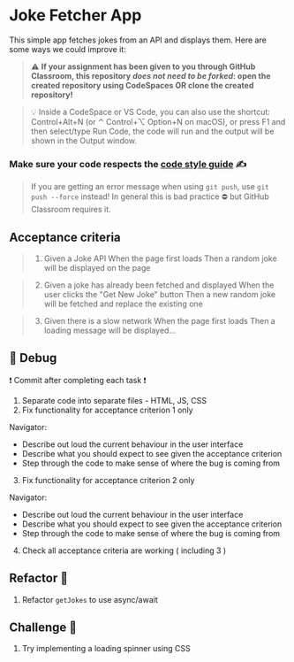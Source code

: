 # Joke Fetcher App

This simple app fetches jokes from an API and displays them. Here are some ways we could improve it:

> ⚠️ **If your assignment has been given to you through GitHub Classroom, this repository *does not need to be forked*: open the created repository using CodeSpaces OR clone the created repository!**

> 💡 Inside a CodeSpace or VS Code, you can also use the shortcut: Control+Alt+N (or ⌃ Control+⌥ Option+N on macOS), or press F1 and then select/type Run Code, the code will run and the output will be shown in the Output window.

### Make sure your code respects the [code style guide](https://syllabus.codeyourfuture.io/guides/code-style-guide) ✍️

> If you are getting an error message when using `git push`, use `git push --force` instead! In general this is bad practice ⛔️ but GitHub Classroom requires it.

## Acceptance criteria

> 1. Given a Joke API
>    When the page first loads
>    Then a random joke will be displayed on the page

> 2. Given a joke has already been fetched and displayed
>    When the user clicks the "Get New Joke" button
>    Then a new random joke will be fetched and replace the existing one

> 3. Given there is a slow network
>    When the page first loads
>    Then a loading message will be displayed...

## 🐛 Debug

❗ Commit after completing each task ❗

1. Separate code into separate files - HTML, JS, CSS
2. Fix functionality for acceptance criterion 1 only

Navigator:

- Describe out loud the current behaviour in the user interface
- Describe what you should expect to see given the acceptance criterion
- Step through the code to make sense of where the bug is coming from

3. Fix functionality for acceptance criterion 2 only

Navigator:

- Describe out loud the current behaviour in the user interface
- Describe what you should expect to see given the acceptance criterion
- Step through the code to make sense of where the bug is coming from

4. Check all acceptance criteria are working ( including 3 )

## Refactor 🧹

1. Refactor `getJokes` to use async/await

## Challenge 💪

1. Try implementing a loading spinner using CSS